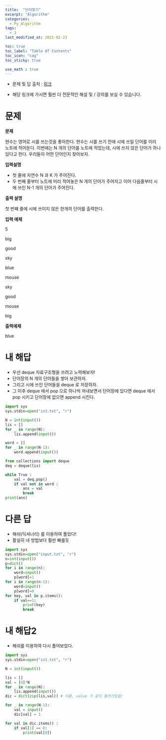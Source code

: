 ```yaml
---
title:  "단어찾기"
excerpt: "Algorithm"
categories:
  - Py_Algorithm
tags:
  - 3
last_modified_at: 2021-02-23

toc: true
toc_label: "Table Of Contents"
toc_icon: "cog"
toc_sticky: true

use_math : true
---
```


- 문제 및 답 출처 : [링크](https://www.inflearn.com/course/%ED%8C%8C%EC%9D%B4%EC%8D%AC-%EC%95%8C%EA%B3%A0%EB%A6%AC%EC%A6%98-%EB%AC%B8%EC%A0%9C%ED%92%80%EC%9D%B4-%EC%BD%94%EB%94%A9%ED%85%8C%EC%8A%A4%ED%8A%B8/dashboard)

- 해당 링크에 가시면 훨씬 더 전문적인 해설 및 / 강의를 보실 수 있습니다. 

# 문제

**문제**  

현수는 영어로 시를 쓰는것을 좋아한다. 현수는 시를 쓰기 전에 시에 쓰일 단어를 미리 노트에 적어둔다. 이번에는 N 개의 단어를 노트에 적었는데, 시에 쓰지 않은 단어가 하나 있다고 한다. 우리들이 어떤 단어인지 찾아보자.

**입력설명**

- 첫 줄에 자연수 N 과 K 가 주어진다.
- 두 번째 줄부터 노트에 미리 적어놓은 N 개의 단어가 주어지고 이어 다음줄부터 시에 쓰인 N-1 개의 단어가 주어진다.

**출력 설명**

첫 번째 줄에 시에 쓰이지 않은 한개의 단어를 출력한다.

**입력 예제**

5

big

good

sky

blue

mouse

sky

good

mouse

big

**출력예제**

blue

# 내 해답

- 우선 deque 자료구조형을 쓰려고 노력해보자!
- 단어장의 N 개의 단어들을 쌓아 보관하자.
- 그리고 시에 쓰인 단어들을 deque 로 저장하자.
- 그 이후 deque 에서 pop 으로 하나씩 꺼내보면서 단어장에 있다면 deque 에서 pop 시키고 단어장에 없으면 append 시킨다.

```python
import sys
sys.stdin=open("in3.txt", "r")

N = int(input())
lis = []
for _ in range(N):
    lis.append(input())

word = []
for _ in range(N-1):
    word.append(input())

from collections import deque
deq = deque(lis)

while True :
    val = deq.pop()
    if val not in word :
        ans = val
        break
print(ans)
```



# 다른 답

- 해쉬(딕셔너리) 를 이용하여 풀었다!
- 활실히 내 방법보다 훨씬 빠를듯

```python
import sys
sys.stdin=open("input.txt", "r")
n=int(input())
p=dict()
for i in range(n):
    word=input()
    p[word]=1
for i in range(n-1):
    word=input()
    p[word]=0
for key, val in p.items():
    if val==1:
        print(key)
        break
```



# 내 해답2

- 해쉬를 이용하여 다시 풀어보았다.

```python
import sys
sys.stdin=open("in1.txt", "r")

N = int(input())

lis = []
val = [0]*N
for _ in range(N):
    lis.append(input())
dic = dict(zip(lis,val)) # 이름, value 가 같이 들어가있음!

for _ in range(N-1):
    val = input()
    dic[val] = 1

for val in dic.items() :
    if val[1] == 0:
        print(val[0])
```
